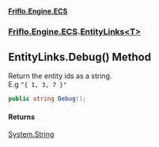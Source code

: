 #### [Friflo.Engine.ECS](index.md 'index')
### [Friflo.Engine.ECS](Friflo.Engine.ECS.md 'Friflo.Engine.ECS').[EntityLinks&lt;T&gt;](EntityLinks_T_.md 'Friflo.Engine.ECS.EntityLinks<T>')

## EntityLinks<T>.Debug() Method

Return the entity ids as a string.<br/>E.g `"{ 1, 3, 7 }"`

```csharp
public string Debug();
```

#### Returns
[System.String](https://docs.microsoft.com/en-us/dotnet/api/System.String 'System.String')